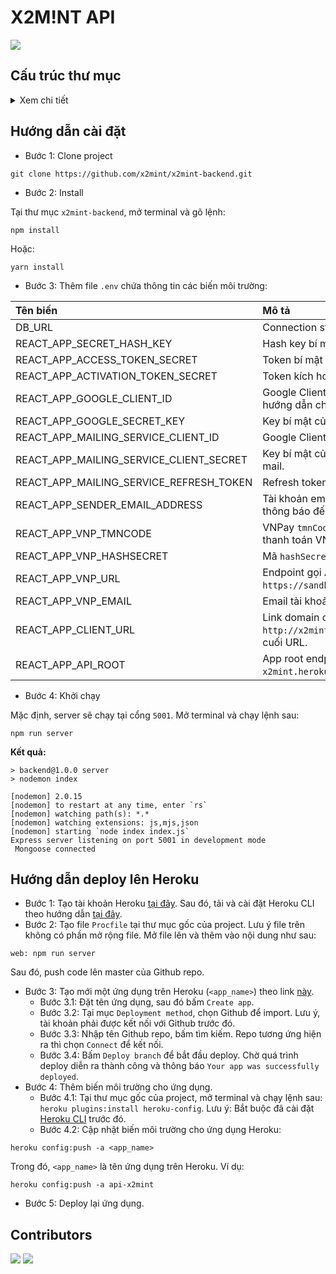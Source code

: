 # X2M!NT API

[![](https://img.shields.io/badge/API-Documentation-brightgreen)](https://documenter.getpostman.com/view/13444000/UVJeEbgb)

## Cấu trúc thư mục

<details>
  <summary>Xem chi tiết</summary>
  
```
x2mint-backend
│   .gitignore
│   index.js
│   package-lock.json
│   package.json
│   Procfile
│   README.md
├───.vscode
│       settings.json
└───src
    ├───middleware
    │       requireAuth.js
    ├───models
    │       Account.js
    │       Answer.js
    │       Bill.js
    │       Contest.js
    │       enum.js
    │       Question.js
    │       TakeTest.js
    │       TakeTestLogs.js
    │       Test.js
    │       User.js
    ├───routers
    │       adminRoutes.js
    │       answerRoutes.js
    │       authRoutes.js
    │       billRoutes.js
    │       contestRoutes.js
    │       paymentRoutes.js
    │       questionRoutes.js
    │       sendMail.js
    │       takeTestRoutes.js
    │       testRoutes.js
    │       userRoutes.js
    └───utils
            SortObj.js
            Timezone.js
```
</details>

## Hướng dẫn cài đặt

- Bước 1: Clone project

```
git clone https://github.com/x2mint/x2mint-backend.git
```

- Bước 2: Install

Tại thư mục `x2mint-backend`, mở terminal và gõ lệnh:

```
npm install
```

Hoặc:
```
yarn install
```

- Bước 3: Thêm file `.env` chứa thông tin các biến môi trường:

| Tên biến | Mô tả |
| :--- | :--- |
| DB_URL | Connection string kết nối cơ sở dữ liệu MongoDB. |
| REACT_APP_SECRET_HASH_KEY | Hash key bí mật |
| REACT_APP_ACCESS_TOKEN_SECRET | Token bí mật |
| REACT_APP_ACTIVATION_TOKEN_SECRET | Token kích hoạt |
| REACT_APP_GOOGLE_CLIENT_ID | Google Client ID, đăng ký vào tạo mới project. Xem hướng dẫn chi tiết [tại đây](https://dev.to/chandrapantachhetri/sending-emails-securely-using-node-js-nodemailer-smtp-gmail-and-oauth2-g3a#:~:text=Step%201%3A%20Creating%20a%20Google%20Project). |
| REACT_APP_GOOGLE_SECRET_KEY | Key bí mật của ứng dụng Google. |
| REACT_APP_MAILING_SERVICE_CLIENT_ID | Google Client ID dùng cho việc gửi mail. |
| REACT_APP_MAILING_SERVICE_CLIENT_SECRET | Key bí mật của ứng dụng Google dùng cho việc gửi mail. |
| REACT_APP_MAILING_SERVICE_REFRESH_TOKEN | Refresh token. |
| REACT_APP_SENDER_EMAIL_ADDRESS | Tài khoản email của ứng dụng, dùng cho việc gửi mail thông báo đến người dùng. |
| REACT_APP_VNP_TMNCODE | VNPay `tmnCode`, hướng dẫn chi tiết về tạo tài khoản thanh toán VNPay xem [tại đây](https://sandbox.vnpayment.vn/apis/docs/huong-dan-tich-hop/). |
| REACT_APP_VNP_HASHSECRET| Mã `hashSecret` của VNPay. |
| REACT_APP_VNP_URL | Endpoint gọi API thanh toán của VNPay, mặc định là: `https://sandbox.vnpayment.vn/paymentv2/vpcpay.html`. |
| REACT_APP_VNP_EMAIL | Email tài khoản VNPay. |
| REACT_APP_CLIENT_URL | Link domain của website, VD: `http://x2mint.vercel.app`. Lưu ý: không có dấu `/` ở cuối URL. |
| REACT_APP_API_ROOT | App root endpoint, VD: `http://api-x2mint.herokuapp.com/app/api/v1`. |

- Bước 4: Khởi chạy

Mặc định, server sẽ chạy tại cổng `5001`. Mở terminal và chạy lệnh sau:
```
npm run server
```

**Kết quả:**

```
> backend@1.0.0 server
> nodemon index

[nodemon] 2.0.15
[nodemon] to restart at any time, enter `rs`
[nodemon] watching path(s): *.*
[nodemon] watching extensions: js,mjs,json
[nodemon] starting `node index index.js`
Express server listening on port 5001 in development mode
 Mongoose connected 
```

## Hướng dẫn deploy lên Heroku

- Bước 1: Tạo tài khoản Heroku [tại đây](https://signup.heroku.com/login). Sau đó, tải và cài đặt Heroku CLI theo hướng dẫn [tại đây](https://devcenter.heroku.com/articles/heroku-cli).
- Bước 2: Tạo file `Procfile` tại thư mục gốc của project. Lưu ý file trên không có phần mở rộng file. Mở file lên và thêm vào nội dung như sau:

```
web: npm run server
```

Sau đó, push code lên master của Github repo.
- Bước 3: Tạo mới một ứng dụng trên Heroku (`<app_name>`) theo link [này](https://dashboard.heroku.com/new-app).
  + Bước 3.1: Đặt tên ứng dụng, sau đó bấm `Create app`.
  + Bước 3.2: Tại mục `Deployment method`, chọn Github để import. Lưu ý, tài khoản phải được kết nối với Github trước đó.
  + Bước 3.3: Nhập tên Github repo, bấm tìm kiếm. Repo tương ứng hiện ra thì chọn `Connect` để kết nối.
  + Bước 3.4: Bấm `Deploy branch` để bắt đầu deploy. Chờ quá trình deploy diễn ra thành công và thông báo `Your app was successfully deployed`.
- Bước 4: Thêm biến môi trường cho ứng dụng.
  + Bước 4.1: Tại thư mục gốc của project, mở terminal và chạy lệnh sau: `heroku plugins:install heroku-config`. Lưu ý: Bắt buộc đã cài đặt [Heroku CLI](https://devcenter.heroku.com/articles/heroku-cli) trước đó.
  + Bước 4.2: Cập nhật biến môi trường cho ứng dụng Heroku:
  
```
heroku config:push -a <app_name>
```

Trong đó, `<app_name>` là tên ứng dụng trên Heroku. Ví dụ:
```
heroku config:push -a api-x2mint
```
- Bước 5: Deploy lại ứng dụng.

## Contributors

[![](https://avatars.githubusercontent.com/u/33385777?v=4&s=80)](https://github.com/TienNHM)
[![](https://avatars.githubusercontent.com/u/58748687?v=4&s=80)](https://github.com/timomint)
